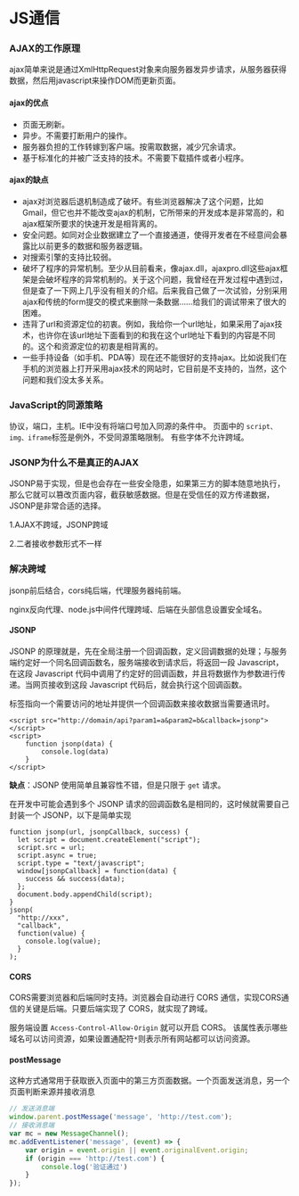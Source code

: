 # JS通信

### AJAX的工作原理

ajax简单来说是通过XmlHttpRequest对象来向服务器发异步请求，从服务器获得数据，然后用javascript来操作DOM而更新页面。

#### ajax的优点

- 页面无刷新。
- 异步。不需要打断用户的操作。
- 服务器负担的工作转嫁到客户端。按需取数据，减少冗余请求。
- 基于标准化的并被广泛支持的技术。不需要下载插件或者小程序。

#### ajax的缺点

- ajax对浏览器后退机制造成了破坏。有些浏览器解决了这个问题，比如Gmail，但它也并不能改变ajax的机制，它所带来的开发成本是非常高的，和ajax框架所要求的快速开发是相背离的。
- 安全问题。如同对企业数据建立了一个直接通道，使得开发者在不经意间会暴露比以前更多的数据和服务器逻辑。
- 对搜索引擎的支持比较弱。
- 破坏了程序的异常机制。至少从目前看来，像ajax.dll，ajaxpro.dll这些ajax框架是会破坏程序的异常机制的。关于这个问题，我曾经在开发过程中遇到过，但是查了一下网上几乎没有相关的介绍。后来我自己做了一次试验，分别采用ajax和传统的form提交的模式来删除一条数据……给我们的调试带来了很大的困难。
- 违背了url和资源定位的初衷。例如，我给你一个url地址，如果采用了ajax技术，也许你在该url地址下面看到的和我在这个url地址下看到的内容是不同的。这个和资源定位的初衷是相背离的。
- 一些手持设备（如手机、PDA等）现在还不能很好的支持ajax。比如说我们在手机的浏览器上打开采用ajax技术的网站时，它目前是不支持的，当然，这个问题和我们没太多关系。

### JavaScript的同源策略

协议，端口，主机。IE中没有将端口号加入同源的条件中。 页面中的 `script、img、iframe`标签是例外，不受同源策略限制。 有些字体不允许跨域。

### JSONP为什么不是真正的AJAX

JSONP易于实现，但是也会存在一些安全隐患，如果第三方的脚本随意地执行，那么它就可以篡改页面内容，截获敏感数据。但是在受信任的双方传递数据，JSONP是非常合适的选择。

1.AJAX不跨域，JSONP跨域

2.二者接收参数形式不一样

### 解决跨域

jsonp前后结合，cors纯后端，代理服务器纯前端。

nginx反向代理、node.js中间件代理跨域、后端在头部信息设置安全域名。

#### JSONP 

JSONP 的原理就是，先在全局注册一个回调函数，定义回调数据的处理；与服务端约定好一个同名回调函数名，服务端接收到请求后，将返回一段 Javascript，在这段 Javascript 代码中调用了约定好的回调函数，并且将数据作为参数进行传递。当网页接收到这段 Javascript 代码后，就会执行这个回调函数。

标签指向一个需要访问的地址并提供一个回调函数来接收数据当需要通讯时。

```
<script src="http://domain/api?param1=a&param2=b&callback=jsonp"></script>
<script>
    function jsonp(data) {
    	console.log(data)
	}
</script> 
```

**缺点**：JSONP 使用简单且兼容性不错，但是只限于 `get` 请求。

在开发中可能会遇到多个 JSONP 请求的回调函数名是相同的，这时候就需要自己封装一个 JSONP，以下是简单实现

```
function jsonp(url, jsonpCallback, success) {
  let script = document.createElement("script");
  script.src = url;
  script.async = true;
  script.type = "text/javascript";
  window[jsonpCallback] = function(data) {
    success && success(data);
  };
  document.body.appendChild(script);
}
jsonp(
  "http://xxx",
  "callback",
  function(value) {
    console.log(value);
  }
); 

```

#### CORS

CORS需要浏览器和后端同时支持。浏览器会自动进行 CORS 通信，实现CORS通信的关键是后端。只要后端实现了 CORS，就实现了跨域。

服务端设置 `Access-Control-Allow-Origin` 就可以开启 CORS。 该属性表示哪些域名可以访问资源，如果设置通配符`*`则表示所有网站都可以访问资源。

#### postMessage

这种方式通常用于获取嵌入页面中的第三方页面数据。一个页面发送消息，另一个页面判断来源并接收消息

```js
// 发送消息端
window.parent.postMessage('message', 'http://test.com');
// 接收消息端
var mc = new MessageChannel();
mc.addEventListener('message', (event) => {
    var origin = event.origin || event.originalEvent.origin; 
    if (origin === 'http://test.com') {
        console.log('验证通过')
    }
});  
```
